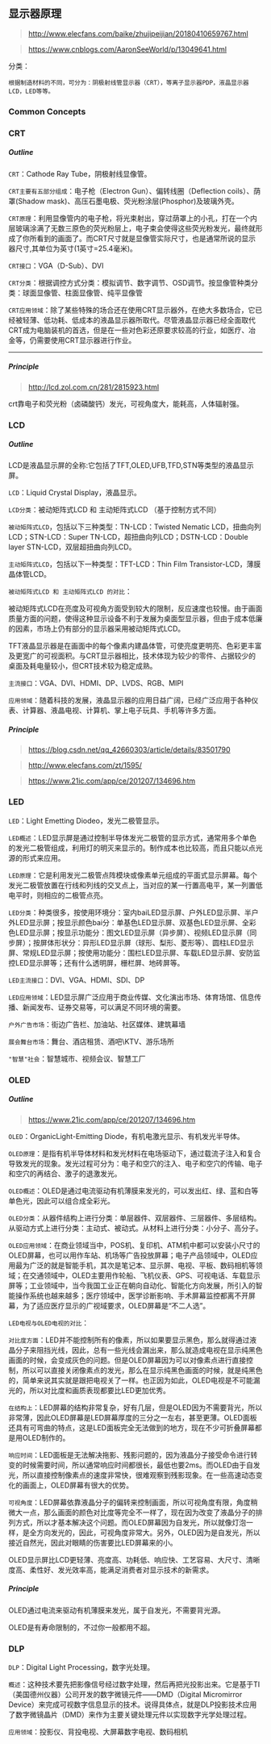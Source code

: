 


## 显示器原理

>http://www.elecfans.com/baike/zhujipeijian/20180410659767.html

>https://www.cnblogs.com/AaronSeeWorld/p/13049641.html

分类：

    根据制造材料的不同，可分为：阴极射线管显示器（CRT），等离子显示器PDP，液晶显示器LCD，LED等等。



### Common Concepts


### CRT


##### Outline


`CRT`：Cathode Ray Tube，阴极射线显像管。

`CRT主要有五部分组成`：电子枪（Electron Gun）、偏转线圈（Deflection coils）、荫罩(Shadow mask)、高压石墨电极、荧光粉涂层(Phosphor)及玻璃外壳。

`CRT原理`：利用显像管内的电子枪，将光束射出，穿过荫罩上的小孔，打在一个内层玻璃涂满了无数三原色的荧光粉层上，电子束会使得这些荧光粉发光，最终就形成了你所看到的画面了。而CRT尺寸就是显像管实际尺寸，也是通常所说的显示器尺寸,其单位为英寸(1英寸=25.4毫米)。

`CRT接口`：VGA（D-Sub）、DVI

`CRT分类`：根据调控方式分类：模拟调节、数字调节、OSD调节。按显像管种类分类：球面显像管、柱面显像管、纯平显像管

`CRT应用领域`：除了某些特殊的场合还在使用CRT显示器外，在绝大多数场合，它已经被轻薄、低功耗、低成本的液晶显示器所取代。尽管液晶显示器已经全面取代CRT成为电脑装机的首选，但是在一些对色彩还原要求较高的行业，如医疗、冶金等，仍需要使用CRT显示器进行作业。


-----------------

##### Principle


>http://lcd.zol.com.cn/281/2815923.html

crt靠电子和荧光粉（卤磷酸钙）发光，可视角度大，能耗高，人体辐射强。




### LCD


##### Outline


LCD是液晶显示屏的全称:它包括了TFT,OLED,UFB,TFD,STN等类型的液晶显示屏。


`LCD`：Liquid Crystal Display，液晶显示。

`LCD分类`：被动矩阵式LCD  和  主动矩阵式LCD （基于控制方式不同）

`被动矩阵式LCD`，包括以下三种类型：TN-LCD：Twisted Nematic LCD，扭曲向列LCD；STN-LCD：Super TN-LCD，超扭曲向列LCD；DSTN-LCD：Double layer STN-LCD，双层超扭曲向列LCD。

`主动矩阵式LCD`，包括以下一种类型：TFT-LCD：Thin Film Transistor-LCD，薄膜晶体管LCD。

`被动矩阵式LCD 和 主动矩阵式LCD 的对比`：

被动矩阵式LCD在亮度及可视角方面受到较大的限制，反应速度也较慢。由于画面质量方面的问题，使得这种显示设备不利于发展为桌面型显示器，但由于成本低廉的因素，市场上仍有部分的显示器采用被动矩阵式LCD。

TFT液晶显示器是在画面中的每个像素内建晶体管，可使亮度更明亮、色彩更丰富及更宽广的可视面积。与CRT显示器相比，技术体现为较少的零件、占据较少的桌面及耗电量较小，但CRT技术较为稳定成熟。

`主流接口`：VGA、DVI、HDMI、DP、LVDS、RGB、MIPI

`应用领域`：随着科技的发展，液晶显示器的应用日益广阔，已经广泛应用于各种仪表、计算器、液晶电视、计算机、掌上电子玩具、手机等许多方面。

##### Principle

>https://blog.csdn.net/qq_42660303/article/details/83501790

>http://www.elecfans.com/zt/1595/

>https://www.21ic.com/app/ce/201207/134696.htm







### LED

`LED`：Light Emetting Diodeo，发光二极管显示。

`LED概述`：LED显示屏是通过控制半导体发光二极管的显示方式，通常用多个单色的发光二极管组成，利用灯的明灭来显示的。制作成本也比较高，而且只能以点光源的形式来应用。

`LED原理`：它是利用发光二极管点阵模块或像素单元组成的平面式显示屏幕。每个发光二极管放置在行线和列线的交叉点上，当对应的某一行置高电平，某一列置低电平时，则相应的二极管点亮。

`LED分类`：种类很多，按使用环境分：室内baiLED显示屏、户外LED显示屏、半户外LED显示屏；按显示颜色bai分：单基色LED显示屏、双基色LED显示屏、全彩色LED显示屏；按显示功能分：图文LED显示屏（异步屏）、视频LED显示屏（同步屏）；按屏体形状分：异形LED显示屏（球形、梨形、菱形等）、圆柱LED显示屏、常规LED显示屏；按使用功能分：围栏LED显示屏、车载LED显示屏、安防监控LED显示屏等；还有什么透明屏，栅栏屏、地砖屏等。

`LED主流接口`：DVI、VGA、HDMI、SDI、DP

`LED应用领域`：LED显示屏广泛应用于商业传媒、文化演出市场、体育场馆、信息传播、新闻发布、证券交易等，可以满足不同环境的需要。

`户外广告市场`：街边广告栏、加油站、社区媒体、建筑幕墙

`展会舞台市场`：舞台、酒店租赁、酒吧\KTV、游乐场所

`"智慧"社会`：智慧城市、视频会议、智慧工厂




### OLED


##### Outline

>https://www.21ic.com/app/ce/201207/134696.htm

`OLED`：OrganicLight-Emitting Diode，有机电激光显示、有机发光半导体。

`OLED原理`：是指有机半导体材料和发光材料在电场驱动下，通过载流子注入和复合导致发光的现象。发光过程可分为：电子和空穴的注入、电子和空穴的传输、电子和空穴的再结合、激子的退激发光。

`OLED概述`：OLED是通过电流驱动有机薄膜来发光的，可以发出红、绿、蓝和白等单色光，因此可以组合成全彩光。

`OLED分类`：从器件结构上进行分类：单层器件、双层器件、三层器件、多层结构。从驱动方式上进行分类：主动式、被动式。从材料上进行分类：小分子、高分子。

`OLED应用领域`：在商业领域当中，POS机、复印机、ATM机中都可以安装小尺寸的OLED屏幕，也可以用作车站、机场等广告投放屏幕；电子产品领域中，OLED应用最为广泛的就是智能手机，其次是笔记本、显示屏、电视、平板、数码相机等领域；在交通领域中，OLED主要用作轮船、飞机仪表、GPS、可视电话、车载显示屏等；工业领域中，当今我国工业正在朝向自动化、智能化方向发展，所引入的智能操作系统也越来越多；医疗领域中，医学诊断影响、手术屏幕监控都离不开屏幕，为了适应医疗显示的广视域要求，OLED屏幕是“不二人选”。

`LED电视与OLED电视的对比`：

`对比度方面`：LED并不能控制所有的像素，所以如果要显示黑色，那么就得通过液晶分子来阻挡光线，因此，总有一些光线会漏出来，那么就造成电视在显示纯黑色画面的时候，会变成灰色的问题。但是OLED屏幕因为可以对像素点进行直接控制，所以可以直接关闭像素点的发光，那么在显示纯黑色画面的时候，就是纯黑色的，简单来说其实就是跟把电视关了一样。也正因为如此，OLED电视是不可能漏光的，所以对比度和画质表现都要比LED更加优秀。

`在结构上`：LED屏幕的结构非常复杂，好有几层，但是OLED因为不需要背光，所以非常薄，因此OLED屏幕是LED屏幕厚度的三分之一左右，甚至更薄。OLED面板还具有可弯曲的特点，这是LED面板完全无法做到的地方，现在不少可折叠屏幕都是用OLED制作的。

`响应时间`：LED面板是无法解决拖影、残影问题的，因为液晶分子接受命令进行转变的时候需要时间，所以通常响应时间都很长，最低也要2ms。而OLED由于自发光，所以直接控制像素点的速度非常快，很难观察到残影现象。在一些高速动态变化的画面上，OLED屏幕有很大的优势。

`可视角度`：LED屏幕依靠液晶分子的偏转来控制画面，所以可视角度有限，角度稍微大一点，那么画面的颜色对比度等完全不一样了，现在因为改变了液晶分子的排列方式，所以才基本解决这个问题。而OLED屏幕因为自发光，所以就像灯泡一样，是全方向发光的，因此，可视角度非常大。另外，OLED因为是自发光，所以接近自然光，因此对眼睛的伤害要比LED屏幕来的小。

OLED显示屏比LCD更轻薄、亮度高、功耗低、响应快、工艺容易、大尺寸、清晰度高、柔性好、发光效率高，能满足消费者对显示技术的新需求。


##### Principle

OLED通过电流来驱动有机薄膜来发光，属于自发光，不需要背光源。

OLED是有寿命限制的，不过你一般都用不超。





### DLP

`DLP`：Digital Light Processing，数字光处理。

`概述`：这种技术要先把影像信号经过数字处理，然后再把光投影出来。它是基于TI（美国德州仪器）公司开发的数字微镜元件——DMD（Digital Micromirror Device）来完成可视数字信息显示的技术。说得具体点，就是DLP投影技术应用了数字微镜晶片（DMD）来作为主要关键处理元件以实现数字光学处理过程。

`应用领域`：投影仪、背投电视、大屏幕数字电视、数码相机